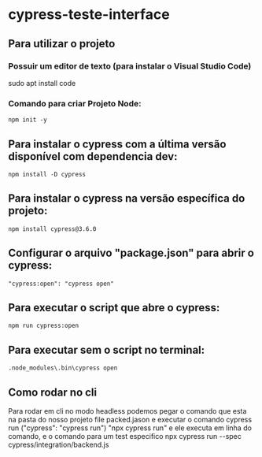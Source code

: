 # cypress-teste-interface

## Para utilizar o projeto

### Possuir um editor de texto (para instalar  o Visual Studio Code)

sudo apt install code

### Comando para criar Projeto Node:


    npm init -y

## Para instalar o cypress com a última versão disponível com dependencia dev:

    npm install -D cypress
    


## Para instalar o cypress na versão específica do projeto:


    npm install cypress@3.6.0
    


## Configurar o arquivo "package.json" para abrir o cypress:


    "cypress:open": "cypress open"
    


## Para executar o script que abre o cypress:


    npm run cypress:open
    


## Para executar sem o script no terminal:


    .node_modules\.bin\cypress open



 ## Como rodar no cli

Para rodar em cli no modo headless podemos pegar o comando que esta na pasta do nosso projeto file packed.jason e executar o comando 
cypress run ("cypress": "cypress run") "npx cypress run" e ele executa em linha do comando, 
e o comando para um test especifico 
npx cypress run --spec cypress/integration/backend.js
